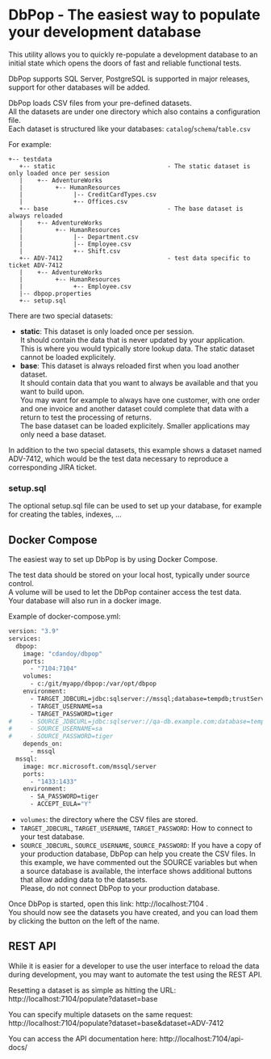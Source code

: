 
# DbPop - The easiest way to populate your development database

This utility allows you to quickly re-populate a development database to an initial state
which opens the doors of fast and reliable functional tests.

DbPop supports SQL Server, PostgreSQL is supported in major releases, support for other databases will be added.

DbPop loads CSV files from your pre-defined datasets.<br/>
All the datasets are under one directory which also contains a configuration file.<br/>
Each dataset is structured like your databases: `catalog`/`schema`/`table.csv`

For example:

```
+-- testdata
   +-- static                               - The static dataset is only loaded once per session
   |    +-- AdventureWorks
   |         +-- HumanResources
   |              |-- CreditCardTypes.csv
   |              +-- Offices.csv
   +-- base                                 - The base dataset is always reloaded
   |    +-- AdventureWorks
   |         +-- HumanResources
   |              |-- Department.csv                           
   |              |-- Employee.csv                     
   |              +-- Shift.csv              
   +-- ADV-7412                             - test data specific to ticket ADV-7412
   |    +-- AdventureWorks
   |         +-- HumanResources
   |              +-- Employee.csv
   |-- dbpop.properties
   +-- setup.sql
```

There are two special datasets:
* **static**: This dataset is only loaded once per session.<br/>
  It should contain the data that is never updated by your application.<br/>
  This is where you would typically store lookup data. The static dataset cannot be loaded explicitely.
* **base**: This dataset is always reloaded first when you load another dataset.<br/>
  It should contain data that you want to always be available and that you want to build upon.<br/>
  You may want for example to always have one customer, with one order and one invoice and another dataset could complete that data with a
  return to test the processing of returns.<br/>
  The base dataset can be loaded explicitely. Smaller applications may only need a base dataset. 

In addition to the two special datasets, this example shows a dataset named ADV-7412, which would be the test data necessary to 
reproduce a corresponding JIRA ticket.

### setup.sql
The optional setup.sql file can be used to set up your database, for example for creating the tables, indexes, ...</br>

## Docker Compose
The easiest way to set up DbPop is by using Docker Compose.

The test data should be stored on your local host, typically under source control.<br/>
A volume will be used to let the DbPop container access the test data.<br/>
Your database will also run in a docker image.

Example of docker-compose.yml:
```dockerfile
version: "3.9"
services:
  dbpop:
    image: "cdandoy/dbpop"
    ports:
      - "7104:7104"
    volumes:
      - c:/git/myapp/dbpop:/var/opt/dbpop
    environment:
      - TARGET_JDBCURL=jdbc:sqlserver://mssql;database=tempdb;trustServerCertificate=true
      - TARGET_USERNAME=sa
      - TARGET_PASSWORD=tiger
#     - SOURCE_JDBCURL=jdbc:sqlserver://qa-db.example.com;database=tempdb;trustServerCertificate=true
#     - SOURCE_USERNAME=sa
#     - SOURCE_PASSWORD=tiger
    depends_on:
      - mssql
  mssql:
    image: mcr.microsoft.com/mssql/server
    ports:
      - "1433:1433"
    environment:
      - SA_PASSWORD=tiger
      - ACCEPT_EULA="Y"
```

* `volumes`: the directory where the CSV files are stored.
* `TARGET_JDBCURL`, `TARGET_USERNAME`, `TARGET_PASSWORD`: How to connect to your test database.
* `SOURCE_JDBCURL`, `SOURCE_USERNAME`, `SOURCE_PASSWORD`: If you have a copy of your production database, DbPop can help 
you create the CSV files. In this example, we have commented out the SOURCE variables but when a source database is available, 
the interface shows additional buttons that allow adding data to the datasets.<br/>
Please, do not connect DbPop to your production database.

Once DbPop is started, open this link: http://localhost:7104 .<br/>
You should now see the datasets you have created, and you can load them by clicking the button on the left of the name.

## REST API
While it is easier for a developer to use the user interface to reload the data during development, you may want to
automate the test using the REST API.

Resetting a dataset is as simple as hitting the URL: http://localhost:7104/populate?dataset=base

You can specify multiple datasets on the same request: http://localhost:7104/populate?dataset=base&dataset=ADV-7412

You can access the API documentation here: http://localhost:7104/api-docs/